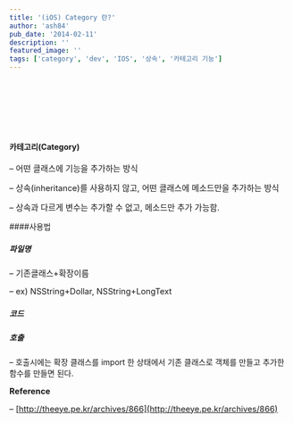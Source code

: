```yaml
---
title: '(iOS) Category 란?'
author: 'ash84'
pub_date: '2014-02-11'
description: ''
featured_image: ''
tags: ['category', 'dev', 'IOS', '상속', '카테고리 기능']
---
```


<script async src="//pagead2.googlesyndication.com/pagead/js/adsbygoogle.js"></script>
<!-- 페이지내_긴_배너 -->
<ins class="adsbygoogle"
     style="display:inline-block;width:728px;height:90px"
     data-ad-client="ca-pub-8699046198561974"
     data-ad-slot="5480877276"></ins>
<script>
(adsbygoogle = window.adsbygoogle || []).push({});
</script>

#### 카테고리(Category)

<span style="font-size: 11pt;">– 어떤 클래스에 기능을 추가하는 방식 </span>

<span style="font-size: 11pt;">– 상속(inheritance)를 사용하지 않고, 어떤 클래스에 메소드만을 추가하는 방식</span>

<span style="font-size: 11pt;">– 상속과 다르게 변수는 추가할 수 없고, 메소드만 추가 가능함. </span>

####사용법

##### 파일명

<span style="font-size: 11pt;">– 기존클래스+확장이름</span>

<span style="font-size: 11pt;">– ex) NSString+Dollar, NSString+LongText</span>

##### 코드

<span style="font-size: 11pt;">  
</span>

<script src="https://gist.github.com/AhnSeongHyun/8910637.js"></script><span style="font-size: 11pt;">  
</span>  
<span style="font-size: 11pt;">  
</span><script src="https://gist.github.com/AhnSeongHyun/8910635.js"></script> 

##### 호출


– 호출시에는 확장 클래스를 import 한 상태에서 기존 클래스로 객체를 만들고 추가한 함수를 만들면 된다. 

<script src="https://gist.github.com/AhnSeongHyun/8910662.js"></script>

<span style="font-size: 11pt;">**Reference**</span>

<span style="font-size: 11pt;">– [http://theeye.pe.kr/archives/866](http://theeye.pe.kr/archives/866)</span>



